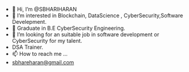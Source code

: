 - 👋 Hi, I’m @SBHARIHARAN
- 👀 I’m interested in Blockchain, DataScience , CyberSecurity,Software Develepment.
- 🌱 Graduate in B.E CyberSecurity Engineering.
- 💞️ I’m looking for an suitable job in software development or CyberSecurity for my talent.
- DSA Trainer.
- 📫 How to reach me ...
- sbhareharan@gmail.com

<!---
SBHARIHARAN/SBHARIHARAN is a ✨ special ✨ repository because its `README.md` (this file) appears on your GitHub profile.
You can click the Preview link to take a look at your changes.
--->
